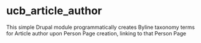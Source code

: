 # ucb_article_author
This simple Drupal module programmatically creates Byline taxonomy terms for Article author upon Person Page creation, linking to that Person Page
